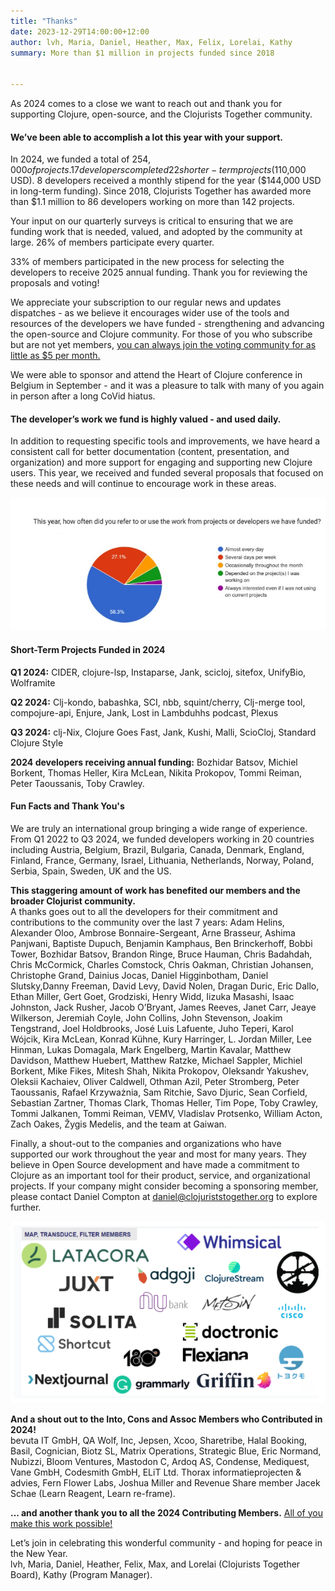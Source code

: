 ```yaml
---
title: "Thanks"
date: 2023-12-29T14:00:00+12:00
author: lvh, Maria, Daniel, Heather, Max, Felix, Lorelai, Kathy
summary: More than $1 million in projects funded since 2018


---
```

As 2024 comes to a close we want to reach out and thank you for supporting Clojure, open-source, and the Clojurists Together community.  

#### We’ve been able to accomplish a lot this year with your support.  

In 2024, we funded a total of $254,000 of projects. 17 developers completed 22 shorter-term projects ($110,000 USD). 8 developers received a monthly stipend for the year ($144,000 USD in long-term funding). Since 2018, Clojurists Together has awarded more than $1.1 million to 86 developers working on more than 142 projects.  

Your input on our quarterly surveys is critical to ensuring that we are funding work that is needed, valued, and adopted by the community at large. 26% of members participate every quarter.  

33% of members participated in the new process for selecting the developers to receive 2025 annual funding. Thank you for reviewing the proposals and voting!  

We appreciate your subscription to our regular news and updates dispatches - as we believe it encourages wider use of the tools and resources of the developers we have funded - strengthening and advancing the open-source and Clojure community. For those of you who subscribe but are not yet members, [you can always join the voting community for as little as $5 per month.](https://www.clojuriststogether.org/developers/)  

We were able to sponsor and attend the Heart of Clojure conference in Belgium in September - and it was a pleasure to talk with many of you again in person after a long CoVid hiatus.  

 
#### The developer’s work we fund is highly valued - and used daily.  

In addition to requesting specific tools and improvements, we have heard a consistent call for better documentation (content, presentation, and organization) and more support for engaging and supporting new Clojure users. This year, we received and funded several proposals that focused on these needs and will continue to encourage work in these areas.  

![alt text](image-3.png)
 

 

#### Short-Term Projects Funded in 2024  

**Q1 2024:** CIDER, clojure-lsp, Instaparse, Jank, scicloj, sitefox, UnifyBio, Wolframite  

**Q2 2024:** Clj-kondo, babashka, SCI, nbb, squint/cherry, Clj-merge tool, compojure-api, Enjure, Jank, Lost in Lambduhhs podcast, Plexus  

**Q3 2024:** clj-Nix, Clojure Goes Fast, Jank, Kushi, Malli, ScioCloj, Standard Clojure Style  

**2024 developers receiving annual funding:** Bozhidar Batsov, Michiel Borkent, Thomas Heller, Kira McLean, Nikita Prokopov, Tommi Reiman, Peter Taoussanis, Toby Crawley.  
 

#### Fun Facts and Thank You's  
We are truly an international group bringing a wide range of experience. From Q1 2022 to Q3 2024, we funded developers working in 20 countries including Austria, Belgium, Brazil, Bulgaria, Canada, Denmark, England, Finland, France, Germany, Israel, Lithuania, Netherlands, Norway, Poland, Serbia, Spain, Sweden, UK and the US.  

 
**This staggering amount of work has benefited our members and the broader Clojurist community.**  
 A thanks goes out to all the developers for their commitment and contributions to the community over the last 7 years: Adam Helins, Alexander Oloo, Ambrose Bonnaire-Sergeant, Arne Brasseur, Ashima Panjwani, Baptiste Dupuch, Benjamin Kamphaus, Ben Brinckerhoff, Bobbi Tower, Bozhidar Batsov, Brandon Ringe, Bruce Hauman, Chris Badahdah, Chris McCormick, Charles Comstock, Chris Oakman, Christian Johansen, Christophe Grand, Dainius Jocas, Daniel Higginbotham, Daniel Slutsky,Danny Freeman, David Levy, David Nolen, Dragan Duric, Eric Dallo, Ethan Miller, Gert Goet, Grodziski, Henry Widd, Iizuka Masashi, Isaac Johnston, Jack Rusher, Jacob O’Bryant, James Reeves, Janet Carr, Jeaye Wilkerson, Jeremiah Coyle, John Collins, John Stevenson, Joakim Tengstrand, Joel Holdbrooks, José Luis Lafuente, Juho Teperi, Karol Wójcik, Kira McLean, Konrad Kühne, Kury Harringer, L. Jordan Miller, Lee Hinman, Lukas Domagala, Mark Engelberg, Martin Kavalar, Matthew Davidson, Matthew Huebert, Matthew Ratzke, Michael Sappler, Michiel Borkent, Mike Fikes, Mitesh Shah, Nikita Prokopov, Oleksandr Yakushev, Oleksii Kachaiev, Oliver Caldwell, Othman Azil, Peter Stromberg, Peter Taoussanis, Rafael Krzyważnia, Sam Ritchie, Savo Djuric, Sean Corfield, Sebastian Zartner, Thomas Clark, Thomas Heller, Tim Pope, Toby Crawley, Tommi Jalkanen, Tommi Reiman, VEMV, Vladislav Protsenko, William Acton, Zach Oakes, Žygis Medelis, and the team at Gaiwan.  

Finally, a shout-out to the companies and organizations who have supported our work throughout the year and most for many years. They believe in Open Source development and have made a commitment to Clojure as an important tool for their product, service, and organizational projects. If your company might consider becoming a sponsoring member, please contact Daniel Compton at daniel@clojuriststogether.org to explore further.   

![alt text](image-5.png)


**And a shout out to the Into, Cons and Assoc Members who Contributed in 2024!**  
bevuta IT GmbH, QA Wolf, Inc, Jepsen, Xcoo, Sharetribe, Halal Booking, Basil, Cognician, Biotz SL, Matrix Operations, Strategic Blue, Eric Normand, Nubizzi, Bloom Ventures, Mastodon C, Ardoq AS, Condense, Mediquest, Vane GmbH, Codesmith GmbH, ELiT Ltd. Thorax informatieprojecten & advies, Fern Flower Labs, Joshua Miller and Revenue Share member Jacek Schae (Learn Reagent, Learn re-frame).    

**... and another thank you to all the 2024 Contributing Members.** [All of you make this work possible!](https://www.clojuriststogether.org/members/)  

Let’s join in celebrating this wonderful community - and hoping for peace in the New Year.   
lvh, Maria, Daniel, Heather, Felix, Max, and Lorelai (Clojurists Together Board), Kathy (Program Manager).  

